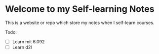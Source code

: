 # Welcome to my Self-learning Notes
This is a website or repo which store my notes when I self-learn courses.


Todo:

- [ ] Learn mit 6.092
- [ ] Learn d2l
